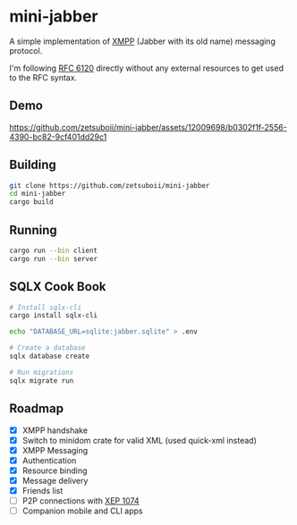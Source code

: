 # mini-jabber

A simple implementation of [XMPP](https://xmpp.org/) (Jabber with its old name) messaging protocol.

I'm following [RFC 6120](https://datatracker.ietf.org/doc/rfc6120/) directly without any external
resources to get used to the RFC syntax.

## Demo
https://github.com/zetsuboii/mini-jabber/assets/12009698/b0302f1f-2556-4390-bc82-9cf401dd29c1

## Building
```bash
git clone https://github.com/zetsuboii/mini-jabber
cd mini-jabber
cargo build
```

## Running
```bash
cargo run --bin client
cargo run --bin server
```

## SQLX Cook Book
```bash
# Install sqlx-cli
cargo install sqlx-cli

echo "DATABASE_URL=sqlite:jabber.sqlite" > .env

# Create a database
sqlx database create

# Run migrations
sqlx migrate run
```

## Roadmap
- [X] XMPP handshake
- [X] Switch to minidom crate for valid XML (used quick-xml instead)
- [X] XMPP Messaging
- [X] Authentication
- [X] Resource binding
- [X] Message delivery
- [X] Friends list
- [ ] P2P connections with [XEP 1074](https://xmpp.org/extensions/xep-0174.html)
- [ ] Companion mobile and CLI apps
